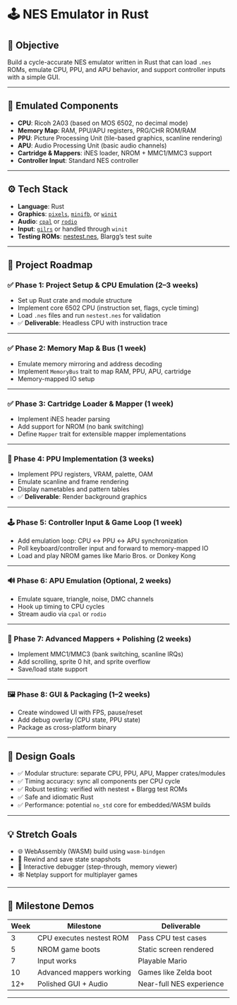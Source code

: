 # 🕹️ NES Emulator in Rust

## 🎯 Objective
Build a cycle-accurate NES emulator written in Rust that can load `.nes` ROMs, emulate CPU, PPU, and APU behavior, and support controller inputs with a simple GUI.

---

## 🧩 Emulated Components

- **CPU**: Ricoh 2A03 (based on MOS 6502, no decimal mode)
- **Memory Map**: RAM, PPU/APU registers, PRG/CHR ROM/RAM
- **PPU**: Picture Processing Unit (tile-based graphics, scanline rendering)
- **APU**: Audio Processing Unit (basic audio channels)
- **Cartridge & Mappers**: iNES loader, NROM + MMC1/MMC3 support
- **Controller Input**: Standard NES controller

---

## ⚙️ Tech Stack

- **Language**: Rust
- **Graphics**: [`pixels`](https://crates.io/crates/pixels), [`minifb`](https://crates.io/crates/minifb), or [`winit`](https://crates.io/crates/winit)
- **Audio**: [`cpal`](https://crates.io/crates/cpal) or [`rodio`](https://crates.io/crates/rodio)
- **Input**: [`gilrs`](https://crates.io/crates/gilrs) or handled through `winit`
- **Testing ROMs**: [nestest.nes](https://www.qmtpro.com/~nes/nestest.log), Blargg’s test suite

---

## 📅 Project Roadmap

### ✅ Phase 1: Project Setup & CPU Emulation (2–3 weeks)

- Set up Rust crate and module structure
- Implement core 6502 CPU (instruction set, flags, cycle timing)
- Load `.nes` files and run `nestest.nes` for validation
- ✅ **Deliverable**: Headless CPU with instruction trace

---

### ✅ Phase 2: Memory Map & Bus (1 week)

- Emulate memory mirroring and address decoding
- Implement `MemoryBus` trait to map RAM, PPU, APU, cartridge
- Memory-mapped IO setup

---

### ✅ Phase 3: Cartridge Loader & Mapper (1 week)

- Implement iNES header parsing
- Add support for NROM (no bank switching)
- Define `Mapper` trait for extensible mapper implementations

---

### 🎨 Phase 4: PPU Implementation (3 weeks)

- Implement PPU registers, VRAM, palette, OAM
- Emulate scanline and frame rendering
- Display nametables and pattern tables
- ✅ **Deliverable**: Render background graphics

---

### 🕹️ Phase 5: Controller Input & Game Loop (1 week)

- Add emulation loop: CPU ↔ PPU ↔ APU synchronization
- Poll keyboard/controller input and forward to memory-mapped IO
- Load and play NROM games like Mario Bros. or Donkey Kong

---

### 🔊 Phase 6: APU Emulation (Optional, 2 weeks)

- Emulate square, triangle, noise, DMC channels
- Hook up timing to CPU cycles
- Stream audio via `cpal` or `rodio`

---

### 🧠 Phase 7: Advanced Mappers + Polishing (2 weeks)

- Implement MMC1/MMC3 (bank switching, scanline IRQs)
- Add scrolling, sprite 0 hit, and sprite overflow
- Save/load state support

---

### 🖼️ Phase 8: GUI & Packaging (1–2 weeks)

- Create windowed UI with FPS, pause/reset
- Add debug overlay (CPU state, PPU state)
- Package as cross-platform binary

---

## 📐 Design Goals

- ✅ Modular structure: separate CPU, PPU, APU, Mapper crates/modules
- ✅ Timing accuracy: sync all components per CPU cycle
- ✅ Robust testing: verified with nestest + Blargg test ROMs
- ✅ Safe and idiomatic Rust
- ✅ Performance: potential `no_std` core for embedded/WASM builds

---

## 💡 Stretch Goals

- 🌐 WebAssembly (WASM) build using `wasm-bindgen`
- 🔄 Rewind and save state snapshots
- 🐛 Interactive debugger (step-through, memory viewer)
- 🕸️ Netplay support for multiplayer games

---

## 🧪 Milestone Demos

| Week | Milestone                          | Deliverable                       |
|------|-----------------------------------|-----------------------------------|
| 3    | CPU executes nestest ROM          | Pass CPU test cases               |
| 5    | NROM game boots                   | Static screen rendered            |
| 7    | Input works                       | Playable Mario                    |
| 10   | Advanced mappers working          | Games like Zelda boot             |
| 12+  | Polished GUI + Audio              | Near-full NES experience          |

---